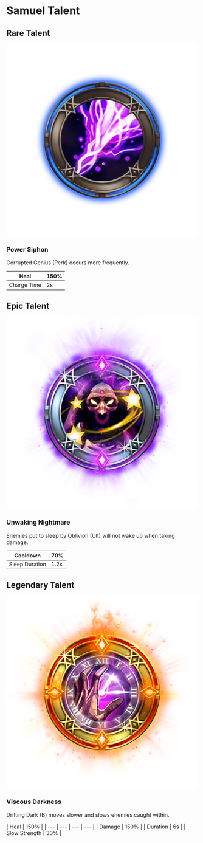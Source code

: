 # Samuel Talent

## Rare Talent

![](../../.gitbook/assets/samuel_rare.png)

### Power Siphon 

Corrupted Genius \(Perk\) occurs more frequently. 

| Heal  | 150% |
| --- | --- |
| Charge Time | 2s |

## Epic Talent

![](../../.gitbook/assets/samuel_epic.png)

### Unwaking Nightmare 

Enemies put to sleep by Oblivion \(Ult\) will not wake up when taking damage. 

| Cooldown | 70% |
| --- | --- |
| Sleep Duration | 1.2s |

## Legendary Talent

![](../../.gitbook/assets/samuel_legendary.png)

### Viscous Darkness

Drifting Dark \(B\) moves slower and slows enemies caught within. 

| Heal | 150% |
| --- | --- | --- | --- |
| Damage  | 150% |
| Duration | 6s |
| Slow Strength  | 30% |



